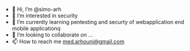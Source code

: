 - 👋 Hi, I’m @simo-arh
- 👀 I’m interested in security
- 🌱 I’m currently learning pentesting and securty of webapplication end mobile applicationq
- 💞️ I’m looking to collaborate on ...
- 📫 How to reach me med.arhouni@gmail.com

<!---
simo-arh/simo-arh is a ✨ special ✨ repository because its `README.md` (this file) appears on your GitHub profile.
You can click the Preview link to take a look at your changes.
--->
